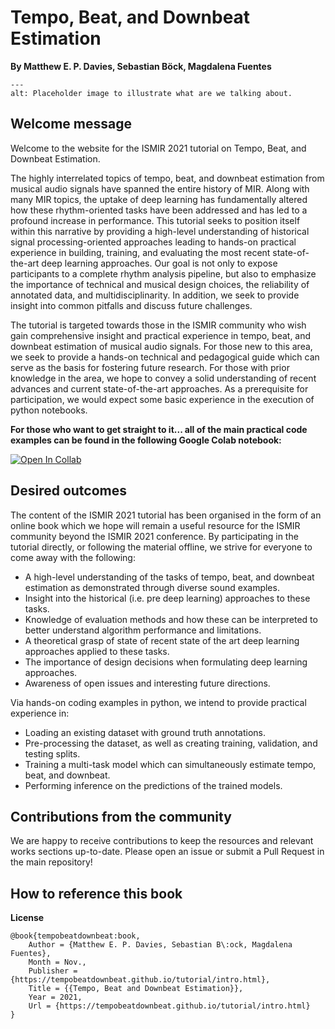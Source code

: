 Tempo, Beat, and Downbeat Estimation
====================================================

**By Matthew E. P. Davies, Sebastian Böck, Magdalena Fuentes**


```{image} assets/top_level/figs/placeholder.png
---
alt: Placeholder image to illustrate what are we talking about.
```

Welcome message
---------------

Welcome to the website for the ISMIR 2021 tutorial on Tempo, Beat, and Downbeat Estimation.

The highly interrelated topics of tempo, beat, and downbeat estimation from musical 
audio signals have spanned the entire history of MIR. Along with many MIR topics, the 
uptake of deep learning has fundamentally altered how these rhythm-oriented tasks have 
been addressed and has led to a profound increase in performance. This tutorial seeks to 
position itself within this narrative by providing a high-level understanding of 
historical signal processing-oriented approaches leading to hands-on practical 
experience in building, training, and evaluating the most recent state-of-the-art deep 
learning approaches. Our goal is not only to expose participants to a complete rhythm 
analysis pipeline, but also to emphasize the importance of technical and musical design 
choices, the reliability of annotated data, and multidisciplinarity. In addition, we 
seek to provide insight into common pitfalls and discuss future challenges.

The tutorial is targeted towards those in the ISMIR community who wish gain 
comprehensive insight and practical experience in tempo, beat, and downbeat estimation 
of musical audio signals. For those new to this area, we seek to provide a hands-on 
technical and pedagogical guide which can serve as the basis for fostering future 
research. For those with prior knowledge in the area, we hope to convey a solid 
understanding of recent advances and current state-of-the-art approaches. As a 
prerequisite for participation, we would expect some basic experience in the execution 
of python notebooks.


**For those who want to get straight to it...
all of the main practical code examples can be found 
in the following Google Colab notebook:** 


[![Open In Collab](https://colab.research.google.com/assets/colab-badge.svg)](https://colab.research.google.com/drive/1tuOqNyO9gdMmYJsj33fP_QOfpRsm2tmt?usp=sharing)





Desired outcomes
----------------

The content of the ISMIR 2021 tutorial has been organised in the form of an online 
book which we hope will remain a useful resource for the ISMIR community beyond
the ISMIR 2021 conference. By participating in the tutorial directly, or following
the material offline, we strive for everyone to come away with the following:

* A high-level understanding of the tasks of tempo, beat, and downbeat estimation as
demonstrated through diverse sound examples.
* Insight into the historical (i.e. pre deep learning) approaches to these tasks.
* Knowledge of evaluation methods and how these can be interpreted to better understand algorithm performance and limitations.
* A theoretical grasp of state of recent state of the art deep learning approaches applied to these tasks.
* The importance of design decisions when formulating deep learning approaches.
* Awareness of open issues and interesting future directions. 

Via hands-on coding examples in python, we intend to provide practical experience in:
* Loading an existing dataset with ground truth annotations.
* Pre-processing the dataset, as well as creating training, validation, and testing splits. 
* Training a multi-task model which can simultaneously estimate tempo, beat, and downbeat.
* Performing inference on the predictions of the trained models.


## Contributions from the community
We are happy to receive contributions to keep the resources and relevant works sections up-to-date. Please open an issue 
or submit a Pull Request in the main repository!


How to reference this book
--------------------------

**License**

```
@book{tempobeatdownbeat:book,
	Author = {Matthew E. P. Davies, Sebastian B\:ock, Magdalena Fuentes},
	Month = Nov.,
	Publisher = {https://tempobeatdownbeat.github.io/tutorial/intro.html},
	Title = {{Tempo, Beat and Downbeat Estimation}},
	Year = 2021,
	Url = {https://tempobeatdownbeat.github.io/tutorial/intro.html}
}
``` 
